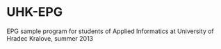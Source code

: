 UHK-EPG
=======

EPG sample program for students of Applied Informatics at University of Hradec Kralove, summer 2013
